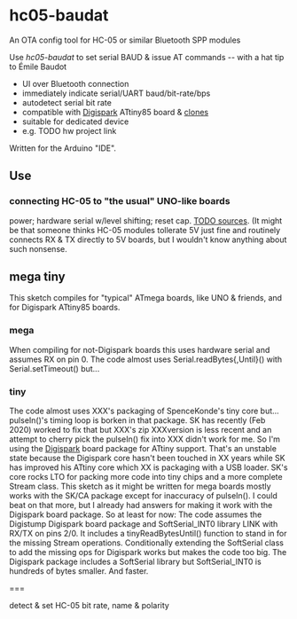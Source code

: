 # hc05-baudat

An OTA config tool for HC-05 or similar Bluetooth SPP modules

Use *hc05-baudat* to set serial BAUD & issue AT commands -- with a hat tip to Émile Baudot

  * UI over Bluetooth connection
  * immediately indicate serial/UART baud/bit-rate/bps
  * autodetect serial bit rate
  * compatible with [Digispark](http://digistump.com/products/1) ATtiny85 board & [clones](https://www.aliexpress.com/wholesale?SearchText=digispark)
  * suitable for dedicated device
  * e.g. TODO hw project link

Written for the Arduino "IDE".

## Use

### connecting HC-05 to "the usual" UNO-like boards
power; hardware serial w/level shifting; reset cap. [TODO sources]().
(It might be that someone thinks HC-05 modules tollerate 5V just fine and routinely connects RX & TX directly to 5V boards, but I wouldn't know anything about such nonsense. 

## mega tiny
This sketch compiles for "typical" ATmega boards, like UNO & friends, and for Digispark ATtiny85 boards.
### mega
When compiling for not-Digispark boards this uses hardware serial and assumes RX on pin 0. The code almost uses Serial.readBytes{,Until}() with Serial.setTimeout() but...
### tiny
The code almost uses XXX's packaging of SpenceKonde's tiny core but... pulseIn()'s timing loop is borken in that package. SK has recently (Feb 2020) worked to fix that but XXX's zip XXXversion is less recent and an attempt to cherry pick the pulseIn() fix into XXX didn't work for me. So I'm using the [Digispark](http://digispark.fixme) board package for ATtiny support. That's an unstable state because the Digispark core hasn't been touched in XX years while SK has improved his ATtiny core which XX is packaging with a USB loader. SK's core rocks LTO for packing more code into tiny chips and a more complete Stream class. This sketch as it might be written for mega boards mostly works with the SK/CA package except for inaccuracy of pulseIn(). I could beat on that more, but I already had answers for making it work with the Digispark board package. So at least for now:
The code assumes the Digistump Digispark board package and SoftSerial_INT0 library LINK with RX/TX on pins 2/0. It includes a tinyReadBytesUntil() function to stand in for the missing Stream operations. Conditionally extending the SoftSerial class to add the missing ops for Digispark works but makes the code too big. The Digispark package includes a SoftSerial library but SoftSerial_INT0 is hundreds of bytes smaller. And faster. 


===

detect &amp; set HC-05 bit rate, name &amp; polarity

<!--stackedit_data:
eyJoaXN0b3J5IjpbMTM2MDAwNjAxMSwtMTEyODEzODAzMV19
-->